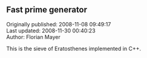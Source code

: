 ## Fast prime generator  
Originally published: 2008-11-08 09:49:17  
Last updated: 2008-11-30 00:40:23  
Author: Florian Mayer  
  
This is the sieve of Eratosthenes implemented in C++.